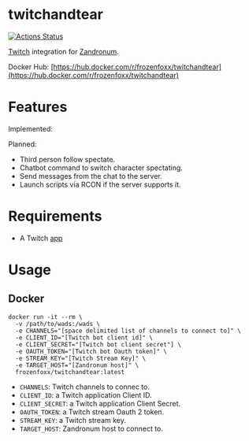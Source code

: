 # twitchandtear

[![Actions Status](https://github.com/frozenfoxx/twitchandtear/workflows/build/badge.svg)](https://github.com/frozenfoxx/twitchandtear/actions)

[Twitch](https://twitch.tv/) integration for [Zandronum](https://zandronum.com/).

Docker Hub: [https://hub.docker.com/r/frozenfoxx/twitchandtear](https://hub.docker.com/r/frozenfoxx/twitchandtear)

# Features

Implemented:


Planned:
* Third person follow spectate.
* Chatbot command to switch character spectating.
* Send messages from the chat to the server.
* Launch scripts via RCON if the server supports it.

# Requirements

* A Twitch [app](https://dev.twitch.tv/console/apps/create)

# Usage

## Docker

```
docker run -it --rm \
  -v /path/to/wads:/wads \
  -e CHANNELS="[space delimited list of channels to connect to]" \
  -e CLIENT_ID="[Twitch bot client id]" \
  -e CLIENT_SECRET="[Twitch bot client secret"] \
  -e OAUTH_TOKEN="[Twitch bot Oauth token]" \
  -e STREAM_KEY="[Twitch Stream Key]" \
  -e TARGET_HOST="[Zandronum host]" \
  frozenfoxx/twitchandtear:latest
```

* `CHANNELS`: Twitch channels to connec to.
* `CLIENT_ID`: a Twitch application Client ID.
* `CLIENT_SECRET`: a Twitch application Client Secret.
* `OAUTH_TOKEN`: a Twitch stream Oauth 2 token.
* `STREAM_KEY`: a Twitch stream key.
* `TARGET_HOST`: Zandronum host to connect to.